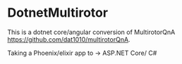 # DotnetMultirotor
This is a dotnet core/angular conversion of MultirotorQnA https://github.com/dat1010/multirotorQnA.

Taking a Phoenix/elixir app to -> ASP.NET Core/ C#

